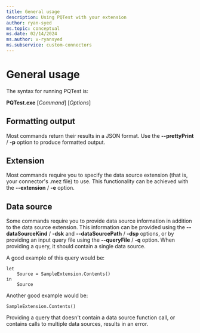 ```yaml
---
title: General usage
description: Using PQTest with your extension
author: ryan-syed
ms.topic: conceptual
ms.date: 02/14/2024
ms.author: v-ryansyed
ms.subservice: custom-connectors
---
```


# General usage

The syntax for running PQTest is:

**PQTest.exe** [*Command*] [*Options*]

## Formatting output

Most commands return their results in a JSON format. Use the **\-\-prettyPrint** / **-p** option to produce formatted output.

## Extension

Most commands require you to specify the data source extension (that is, your connector's .mez file) to use. This functionality can be achieved with the **\-\-extension** / **-e** option.

## Data source

Some commands require you to provide data source information in addition to the data source extension. This information can be provided using the **\-\-dataSourceKind** / **\-dsk** and **\-\-dataSourcePath** / **\-dsp** options, or by providing
an input query file using the **\-\-queryFile** / **\-q** option. When providing a query, it should contain a single data source.

A good example of this query would be:

```powerquery-m
let
    Source = SampleExtension.Contents()
in
    Source
```

Another good example would be:

```powerquery-m
SampleExtension.Contents()
```

Providing a query that doesn't contain a data source function call, or contains calls to multiple data sources, results in an error.
